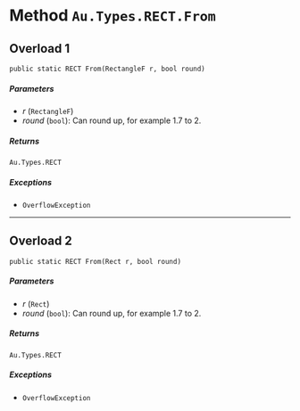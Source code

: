 # Method `Au.Types.RECT.From`

## Overload 1

```
public static RECT From(RectangleF r, bool round)
```

##### Parameters

- *r*  (`RectangleF`)
- *round*  (`bool`):
    Can round up, for example 1.7 to 2.

##### Returns

`Au.Types.RECT`

##### Exceptions

- `OverflowException`

* * *

## Overload 2

```
public static RECT From(Rect r, bool round)
```

##### Parameters

- *r*  (`Rect`)
- *round*  (`bool`):
    Can round up, for example 1.7 to 2.

##### Returns

`Au.Types.RECT`

##### Exceptions

- `OverflowException`